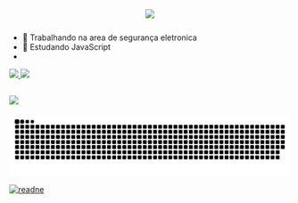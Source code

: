 <h1 align="center">
<img src="https://readme-typing-svg.herokuapp.com/?font=Righteous&size=35&center=true&vCenter=true&width=500&height=70&duration=5000&lines=Olá!+👋;+Eu+sou+Fernando!;" />
</h1>

- 🔭 Trabalhando na area de segurança eletronica 
- 🌱 Estudando JavaScript
- <div>
<a href="https://www.linkedin.com/in/ant%C3%B4nio-fernando-de-paula-952958246">
<img height="180em" src="https://github-readme-stats.vercel.app/api?username=Fernando&show_icons=true&theme=highcontrast&include_all_commits=true&count_private=true"/>
<img height="180em" src="https://github-readme-stats.vercel.app/api/top-langs/?username=Fernando&layout=compact&langs_count=16&theme=highcontrast"/>
 
  ##
  <div>
   <a href="https://www.linkedin.com/in/ant%C3%B4nio-fernando-de-paula-952958246" target="_blank"><img src="https://img.shields.io/badge/-LinkedIn-%23007785?style=for-the-badge&logo=linkedin&logoColor=white" target="_blank"></a>
   
![Snake animation](https://github.com/AFernandopjr/AFernandopjr/blob/output/github-contribution-grid-snake.svg)
   
[![readne](https://github-readme-stats.vercel.app/api/pin?username=AFernandopjr&repo=AFernandopjr&theme=react)](https://github.com/AFernandopjr/AFernandpjr)
